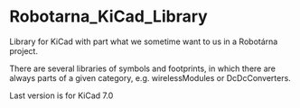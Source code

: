 # Robotarna_KiCad_Library
Library for KiCad with part what we sometime want to us in a Robotárna project.

There are several libraries of symbols and footprints, in which there are always parts of a given category, e.g. wirelessModules or DcDcConverters.

Last version is for KiCad 7.0